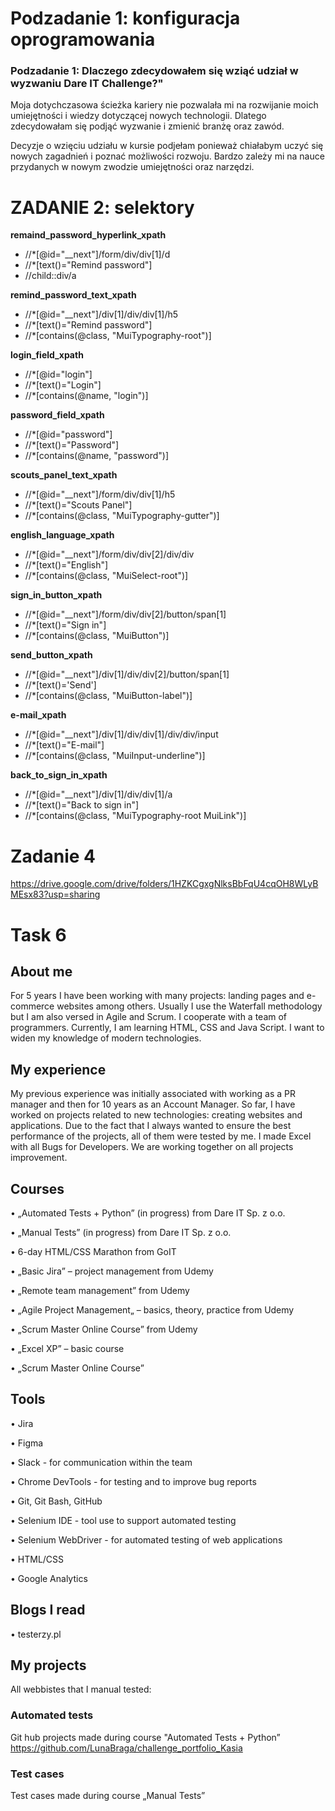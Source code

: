 <h1>Podzadanie 1: konfiguracja oprogramowania</h1>
<h3>Podzadanie 1: Dlaczego zdecydowałem się wziąć udział w wyzwaniu Dare IT Challenge?"</h3>

Moja dotychczasowa ścieżka kariery nie pozwalała mi na rozwijanie moich umiejętności i wiedzy dotyczącej nowych technologii. 
Dlatego zdecydowałam się podjąć wyzwanie i zmienić branżę oraz zawód. 



Decyzje o wzięciu udziału w kursie podjełam ponieważ chiałabym uczyć się nowych zagadnień i poznać możliwości rozwoju. 
Bardzo zależy mi na nauce przydanych w nowym zwodzie umiejętności oraz narzędzi. 
 


<h1>ZADANIE 2: selektory</h1>

<strong>remaind_password_hyperlink_xpath</strong>
<ul>
<li>//*[@id="__next"]/form/div/div[1]/d</li>
<li>//*[text()="Remind password"]</li>
<li>//child::div/a</li>
</ul>

<strong>remind_password_text_xpath</strong>
<ul>
<li>//*[@id="__next"]/div[1]/div/div[1]/h5
<li>//*[text()="Remind password"] 
<li>//*[contains(@class, "MuiTypography-root")]
</ul>

<strong>login_field_xpath</strong>
<ul>
<li>//*[@id="login"]</li>
<li>//*[text()="Login"]</li>
<li>//*[contains(@name, "login")]</li>
</ul>

<strong>password_field_xpath</strong>
<ul>
<li>//*[@id="password"]</li>
<li>//*[text()="Password"]</li> 
<li>//*[contains(@name, "password")]</li>
</ul>

<strong>scouts_panel_text_xpath</strong>
<ul>
<li>//*[@id="__next"]/form/div/div[1]/h5</li>
<li>//*[text()="Scouts Panel"]</li>
<li>//*[contains(@class, "MuiTypography-gutter")]</li>
</ul>

<strong>english_language_xpath</strong>
<ul>
<li>//*[@id="__next"]/form/div/div[2]/div/div</li>
<li>//*[text()="English"]</li> 
<li>//*[contains(@class, "MuiSelect-root")]</li>
</ul>

<strong>sign_in_button_xpath</strong>
<ul>
<li>//*[@id="__next"]/form/div/div[2]/button/span[1]</li>
<li>//*[text()="Sign in"]</li>
<li>//*[contains(@class, "MuiButton")]</li>
</ul>

<strong>send_button_xpath</strong>
<ul>
<li>//*[@id="__next"]/div[1]/div/div[2]/button/span[1]</li>
<li>//*[text()='Send']</li> 
<li>//*[contains(@class, "MuiButton-label")]</li> 
</ul>

<strong>e-mail_xpath</strong>
<ul>
<li>//*[@id="__next"]/div[1]/div/div[1]/div/div/input</li>
<li>//*[text()="E-mail"]</li>  
<li>//*[contains(@class, "MuiInput-underline")]</li>
</ul>

<strong>back_to_sign_in_xpath</strong>
<ul>
<li>//*[@id="__next"]/div[1]/div/div[1]/a</li>
<li>//*[text()="Back to sign in"]</li> 
<li>//*[contains(@class, "MuiTypography-root MuiLink")]</li> 
</ul>

# Zadanie 4

https://drive.google.com/drive/folders/1HZKCgxgNlksBbFqU4cqOH8WLyBMEsx83?usp=sharing

# Task 6




## About me
For 5 years I have been working with many projects: landing pages and e-commerce
websites among others. Usually I use the Waterfall methodology but I am also versed in
Agile and Scrum. I cooperate with a team of programmers.
Currently, I am learning HTML, CSS and Java Script. I want to widen my knowledge of
modern technologies.

## My experience

My previous experience was initially associated with working as a PR manager and then for 10 years as an Account Manager. So far, I have worked on projects related to new technologies: creating websites and applications. Due to the fact that I always wanted to ensure the best performance of the projects, all of them were tested by me. I made Excel with all Bugs for Developers. We are working together on all projects improvement. 

## Courses

• „Automated Tests + Python” (in progress) from Dare IT Sp. z o.o.

• „Manual Tests” (in progress) from Dare IT Sp. z o.o.

• 6-day HTML/CSS Marathon from GoIT

• „Basic Jira” – project management from Udemy 

• „Remote team management” from Udemy 

• „Agile Project Management„ – basics, theory, practice from Udemy 

• „Scrum Master Online Course” from Udemy 

• „Excel XP” – basic course

• „Scrum Master Online Course”



## Tools


• Jira

• Figma

• Slack - for communication within the team

• Chrome DevTools - for testing and to improve bug reports

• Git, Git Bash, GitHub

• Selenium IDE - tool use to support automated testing

• Selenium WebDriver - for automated testing of web applications

• HTML/CSS

• Google Analytics



## Blogs I read


• testerzy.pl


## My projects
All webbistes that I manual tested:



### Automated tests
Git hub projects made during course "Automated Tests + Python” https://github.com/LunaBraga/challenge_portfolio_Kasia


### Test cases
Test cases made during course „Manual Tests” 






